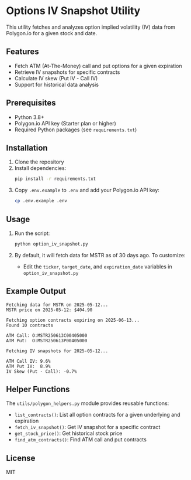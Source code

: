 # Options IV Snapshot Utility

This utility fetches and analyzes option implied volatility (IV) data from Polygon.io for a given stock and date.

## Features

- Fetch ATM (At-The-Money) call and put options for a given expiration
- Retrieve IV snapshots for specific contracts
- Calculate IV skew (Put IV - Call IV)
- Support for historical data analysis

## Prerequisites

- Python 3.8+
- Polygon.io API key (Starter plan or higher)
- Required Python packages (see `requirements.txt`)

## Installation

1. Clone the repository
2. Install dependencies:
   ```bash
   pip install -r requirements.txt
   ```
3. Copy `.env.example` to `.env` and add your Polygon.io API key:
   ```bash
   cp .env.example .env
   ```

## Usage

1. Run the script:
   ```bash
   python option_iv_snapshot.py
   ```

2. By default, it will fetch data for MSTR as of 30 days ago. To customize:
   - Edit the `ticker`, `target_date`, and `expiration_date` variables in `option_iv_snapshot.py`

## Example Output

```
Fetching data for MSTR on 2025-05-12...
MSTR price on 2025-05-12: $404.90

Fetching option contracts expiring on 2025-06-13...
Found 10 contracts

ATM Call: O:MSTR250613C00405000
ATM Put:  O:MSTR250613P00405000

Fetching IV snapshots for 2025-05-12...

ATM Call IV: 9.6%
ATM Put IV:  8.9%
IV Skew (Put - Call): -0.7%
```

## Helper Functions

The `utils/polygon_helpers.py` module provides reusable functions:

- `list_contracts()`: List all option contracts for a given underlying and expiration
- `fetch_iv_snapshot()`: Get IV snapshot for a specific contract
- `get_stock_price()`: Get historical stock price
- `find_atm_contracts()`: Find ATM call and put contracts

## License

MIT
